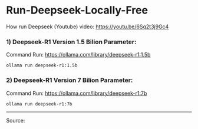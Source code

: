 # Run-Deepseek-Locally-Free

How run Deepseek (Youtube) video: https://youtu.be/6Sq2t3j9Gc4

### 1) Deepseek-R1 Version 1.5 Bilion Parameter:

Command Run: https://ollama.com/library/deepseek-r1:1.5b
    
    ollama run deepseek-r1:1.5b

### 2) Deepseek-R1 Version 7 Bilion Parameter:

Command Run: https://ollama.com/library/deepseek-r1:7b

    ollama run deepseek-r1:7b
------------------------------------------------------
Source: 

